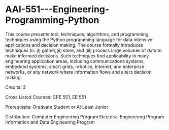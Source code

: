 # AAI-551---Engineering-Programming-Python

This course presents tool, techniques, algorithms, and programming techniques using the Python programming language for data intensive applications and decision making. 
The course formally introduces techniques to: (i) gather,(ii) store, and (iii) process large volumes of data to make informed decisions. Such techniques find applicability in many engineering application areas, including communications systems, embedded systems, smart grids, robotics, Internet, and enterprise networks, or any network where information flows and alters decision making.

Credits: 3

Cross Listed Courses: 
CPE 551, EE 551

Prerequisite:
Graduate Student or At Least Junior

Distribution:
Computer Engineering Program Electrical Engineering Program Information and Data Engineering Program
